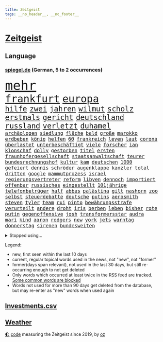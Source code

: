 ```yaml
---
title: Zeitgeist
tags: __no_header__, __no_footer__
---
```


# [Zeitgeist](https://oliz.io/zeitgeist/)

## Language

<h3><a href="https://www.spiegel.de" target="_blank">spiegel.de</a> (German, 5 to 2 occurrences)</h3>
<p style="font-family:monospace">
<span style="font-size:32pt"><a href="news_links.html#mehr" class="current">mehr</a></span>
<br>
<span style="font-size:25pt"><a href="news_links.html#frankfurt" class="current">frankfurt</a></span>
<span style="font-size:25pt"><a href="news_links.html#europa" class="current">europa</a></span>
<br>
<span style="font-size:18pt"><a href="news_links.html#hilfe" class="current">hilfe</a></span>
<span style="font-size:18pt"><a href="news_links.html#zwei" class="current">zwei</a></span>
<span style="font-size:18pt"><a href="news_links.html#jahren" class="current">jahren</a></span>
<span style="font-size:18pt"><a href="news_links.html#wilmut" class="new">wilmut</a></span>
<span style="font-size:18pt"><a href="news_links.html#scholz" class="current">scholz</a></span>
<span style="font-size:18pt"><a href="news_links.html#erstmals" class="current">erstmals</a></span>
<span style="font-size:18pt"><a href="news_links.html#gericht" class="current">gericht</a></span>
<span style="font-size:18pt"><a href="news_links.html#deutschland" class="current">deutschland</a></span>
<span style="font-size:18pt"><a href="news_links.html#russland" class="current">russland</a></span>
<span style="font-size:18pt"><a href="news_links.html#verletzt" class="current">verletzt</a></span>
<span style="font-size:18pt"><a href="news_links.html#duhamel" class="new">duhamel</a></span>
<br>
<span style="font-size:12pt"><a href="news_links.html#archäologen" class="new">archäologen</a></span>
<span style="font-size:12pt"><a href="news_links.html#siedlung" class="current">siedlung</a></span>
<span style="font-size:12pt"><a href="news_links.html#fläche" class="current">fläche</a></span>
<span style="font-size:12pt"><a href="news_links.html#bald" class="current">bald</a></span>
<span style="font-size:12pt"><a href="news_links.html#große" class="current">große</a></span>
<span style="font-size:12pt"><a href="news_links.html#marokko" class="current">marokko</a></span>
<span style="font-size:12pt"><a href="news_links.html#erdbeben" class="current">erdbeben</a></span>
<span style="font-size:12pt"><a href="news_links.html#könig" class="current">könig</a></span>
<span style="font-size:12pt"><a href="news_links.html#helfen" class="current">helfen</a></span>
<span style="font-size:12pt"><a href="news_links.html#60" class="current">60</a></span>
<span style="font-size:12pt"><a href="news_links.html#frankreich" class="current">frankreich</a></span>
<span style="font-size:12pt"><a href="news_links.html#leyen" class="current">leyen</a></span>
<span style="font-size:12pt"><a href="news_links.html#laut" class="current">laut</a></span>
<span style="font-size:12pt"><a href="news_links.html#corona" class="current">corona</a></span>
<span style="font-size:12pt"><a href="news_links.html#überlastet" class="new">überlastet</a></span>
<span style="font-size:12pt"><a href="news_links.html#unterbeschäftigt" class="new">unterbeschäftigt</a></span>
<span style="font-size:12pt"><a href="news_links.html#viele" class="current">viele</a></span>
<span style="font-size:12pt"><a href="news_links.html#forscher" class="current">forscher</a></span>
<span style="font-size:12pt"><a href="news_links.html#ian" class="current">ian</a></span>
<span style="font-size:12pt"><a href="news_links.html#klonschaf" class="new">klonschaf</a></span>
<span style="font-size:12pt"><a href="news_links.html#dolly" class="current">dolly</a></span>
<span style="font-size:12pt"><a href="news_links.html#gestorben" class="current">gestorben</a></span>
<span style="font-size:12pt"><a href="news_links.html#titel" class="current">titel</a></span>
<span style="font-size:12pt"><a href="news_links.html#ersten" class="current">ersten</a></span>
<span style="font-size:12pt"><a href="news_links.html#fraunhofergesellschaft" class="new">fraunhofergesellschaft</a></span>
<span style="font-size:12pt"><a href="news_links.html#staatsanwaltschaft" class="current">staatsanwaltschaft</a></span>
<span style="font-size:12pt"><a href="news_links.html#teurer" class="current">teurer</a></span>
<span style="font-size:12pt"><a href="news_links.html#bundesrechnungshof" class="current">bundesrechnungshof</a></span>
<span style="font-size:12pt"><a href="news_links.html#kultur" class="current">kultur</a></span>
<span style="font-size:12pt"><a href="news_links.html#kam" class="current">kam</a></span>
<span style="font-size:12pt"><a href="news_links.html#deutschen" class="current">deutschen</a></span>
<span style="font-size:12pt"><a href="news_links.html#1000" class="current">1000</a></span>
<span style="font-size:12pt"><a href="news_links.html#gefeiert" class="current">gefeiert</a></span>
<span style="font-size:12pt"><a href="news_links.html#dennis" class="current">dennis</a></span>
<span style="font-size:12pt"><a href="news_links.html#schröder" class="current">schröder</a></span>
<span style="font-size:12pt"><a href="news_links.html#augenklappe" class="new">augenklappe</a></span>
<span style="font-size:12pt"><a href="news_links.html#kanzler" class="current">kanzler</a></span>
<span style="font-size:12pt"><a href="news_links.html#total" class="current">total</a></span>
<span style="font-size:12pt"><a href="news_links.html#dritten" class="current">dritten</a></span>
<span style="font-size:12pt"><a href="news_links.html#google" class="current">google</a></span>
<span style="font-size:12pt"><a href="news_links.html#mammutprozess" class="new">mammutprozess</a></span>
<span style="font-size:12pt"><a href="news_links.html#israel" class="current">israel</a></span>
<span style="font-size:12pt"><a href="news_links.html#regierungsvertreter" class="current">regierungsvertreter</a></span>
<span style="font-size:12pt"><a href="news_links.html#reform" class="current">reform</a></span>
<span style="font-size:12pt"><a href="news_links.html#libyen" class="current">libyen</a></span>
<span style="font-size:12pt"><a href="news_links.html#dennoch" class="current">dennoch</a></span>
<span style="font-size:12pt"><a href="news_links.html#importiert" class="current">importiert</a></span>
<span style="font-size:12pt"><a href="news_links.html#offenbar" class="current">offenbar</a></span>
<span style="font-size:12pt"><a href="news_links.html#russisches" class="current">russisches</a></span>
<span style="font-size:12pt"><a href="news_links.html#eingestellt" class="current">eingestellt</a></span>
<span style="font-size:12pt"><a href="news_links.html#101jährige" class="new">101jährige</a></span>
<span style="font-size:12pt"><a href="news_links.html#telefonbetrüger" class="current">telefonbetrüger</a></span>
<span style="font-size:12pt"><a href="news_links.html#half" class="current">half</a></span>
<span style="font-size:12pt"><a href="news_links.html#abbas" class="new">abbas</a></span>
<span style="font-size:12pt"><a href="news_links.html#palästina" class="new">palästina</a></span>
<span style="font-size:12pt"><a href="news_links.html#gilt" class="current">gilt</a></span>
<span style="font-size:12pt"><a href="news_links.html#nashorn" class="new">nashorn</a></span>
<span style="font-size:12pt"><a href="news_links.html#zoo" class="current">zoo</a></span>
<span style="font-size:12pt"><a href="news_links.html#selbst" class="current">selbst</a></span>
<span style="font-size:12pt"><a href="news_links.html#steuerdebatte" class="new">steuerdebatte</a></span>
<span style="font-size:12pt"><a href="news_links.html#deutsche" class="current">deutsche</a></span>
<span style="font-size:12pt"><a href="news_links.html#putins" class="current">putins</a></span>
<span style="font-size:12pt"><a href="news_links.html#aerosmith" class="new">aerosmith</a></span>
<span style="font-size:12pt"><a href="news_links.html#steven" class="current">steven</a></span>
<span style="font-size:12pt"><a href="news_links.html#tyler" class="current">tyler</a></span>
<span style="font-size:12pt"><a href="news_links.html#team" class="current">team</a></span>
<span style="font-size:12pt"><a href="news_links.html#rui" class="new">rui</a></span>
<span style="font-size:12pt"><a href="news_links.html#pinto" class="new">pinto</a></span>
<span style="font-size:12pt"><a href="news_links.html#bewährungsstrafe" class="current">bewährungsstrafe</a></span>
<span style="font-size:12pt"><a href="news_links.html#verurteilt" class="current">verurteilt</a></span>
<span style="font-size:12pt"><a href="news_links.html#andere" class="current">andere</a></span>
<span style="font-size:12pt"><a href="news_links.html#droht" class="current">droht</a></span>
<span style="font-size:12pt"><a href="news_links.html#iris" class="current">iris</a></span>
<span style="font-size:12pt"><a href="news_links.html#berben" class="new">berben</a></span>
<span style="font-size:12pt"><a href="news_links.html#leben" class="current">leben</a></span>
<span style="font-size:12pt"><a href="news_links.html#bisher" class="current">bisher</a></span>
<span style="font-size:12pt"><a href="news_links.html#rote" class="current">rote</a></span>
<span style="font-size:12pt"><a href="news_links.html#putin" class="current">putin</a></span>
<span style="font-size:12pt"><a href="news_links.html#gegenoffensive" class="current">gegenoffensive</a></span>
<span style="font-size:12pt"><a href="news_links.html#josh" class="current">josh</a></span>
<span style="font-size:12pt"><a href="news_links.html#transformersstar" class="new">transformersstar</a></span>
<span style="font-size:12pt"><a href="news_links.html#audra" class="new">audra</a></span>
<span style="font-size:12pt"><a href="news_links.html#mari" class="new">mari</a></span>
<span style="font-size:12pt"><a href="news_links.html#kind" class="current">kind</a></span>
<span style="font-size:12pt"><a href="news_links.html#aaron" class="new">aaron</a></span>
<span style="font-size:12pt"><a href="news_links.html#rodgers" class="current">rodgers</a></span>
<span style="font-size:12pt"><a href="news_links.html#new" class="current">new</a></span>
<span style="font-size:12pt"><a href="news_links.html#york" class="current">york</a></span>
<span style="font-size:12pt"><a href="news_links.html#jets" class="current">jets</a></span>
<span style="font-size:12pt"><a href="news_links.html#warntag" class="new">warntag</a></span>
<span style="font-size:12pt"><a href="news_links.html#donnerstag" class="current">donnerstag</a></span>
<span style="font-size:12pt"><a href="news_links.html#sirenen" class="current">sirenen</a></span>
<span style="font-size:12pt"><a href="news_links.html#bundesweiten" class="current">bundesweiten</a></span>
</p>
<details>
<summary>Stopped using...</summary>
<p class="former" style="font-size:12pt">
boot(1056) gefährliche(1056) nein(1055) ronaldo(1055) wünscht(1055) aufgerufen(1053) bidens(1053) rassismus(1053) washington(1053) 44(1052) ausgesprochen(1052) befinden(1052) gefährlichen(1052) grad(1052) hacker(1052) respekt(1052) verlegt(1052) angeles(1051) beschließt(1051) ermitteln(1051) nahmen(1051) teilweise(1051) ehemaliger(1050) geschützt(1050) kauf(1050) protesten(1050) sinken(1050) weltweite(1050) 2018(1049) draußen(1049) eingebrochen(1049) finanziell(1049) gehe(1049) meghan(1049) nba(1049) razzia(1049) tesla(1049) verdächtigen(1049) übergeben(1049) 2017(1048) aufgeben(1048) büros(1048) gehören(1048) ideen(1048) übergriffe(1048) befürchten(1047) bielefeld(1047) frieden(1047) konfrontiert(1047) nigeria(1047) portugal(1047) smith(1047) 50000(1046) abstand(1046) begründung(1046) beschwerde(1046) bestimmt(1046) co₂(1046) künstler(1046) post(1046) radikal(1046) 6(1045) belarussische(1045) bewerber(1045) ehren(1045) fußballprofi(1045) gegangen(1045) herzogin(1045) schien(1045) ungewöhnlich(1045) zuversicht(1045) österreichs(1045) figur(1044) kämpfe(1044) künftigen(1044) restaurant(1044) studierende(1044) verwirrung(1044) missbrauch(1043) streichen(1043) tränen(1043) who(1043) ermittlern(1042) lastwagen(1042) lüge(1042) teilnehmen(1042) bestraft(1041) radikale(1041) tausenden(1041) 33(1040) bremer(1040) entsetzt(1040) stück(1040) torhüter(1040) trainiert(1040) zweimal(1040) finanzieren(1039) george(1039) islamischen(1039) venezuela(1039) anschließend(1038) büro(1038) franziskus(1038) indes(1038) litauen(1038) meinungsfreiheit(1038) papst(1038) alarmiert(1037) gekauft(1037) verbindet(1037) verursacht(1037) hotels(1036) milliarde(1036) ehepaar(1035) enge(1035) glücklich(1035) vorgaben(1035) überholt(1035) erfüllt(1034) wende(1034) überraschung(1033) überleben(1031) fernsehen(1030) aufhalten(1025) entspannung(1025) warm(1025) nasa(1023) konferenz(1022) unterschrieben(1020) enorme(1019) benötigen(1017) kindheit(1017) einkommen(1016) wendet(1016) gefühl(1014) thüringer(1014) beendete(1000) nächstes(1000) ungewöhnlichen(996) offener(989) aktionen(987) stopp(976) heidelberg(959) öffnet(941) karriereende(933) estland(923) belästigung(916) ausländischen(897) orte(893) athen(884) ermittlungsverfahren(878) holz(834) gestanden(828) arbeitsmarkt(819) lebensmitteln(792) belastung(788) kroatien(784) autoren(770) rechtens(767) las(762) vegas(762) bedankt(761) ausgefallen(760) wellen(752) beliebte(750) erfolgreichste(748) nicole(748) zerstörten(745) gestern(743) unterdrückung(743) musks(740) ali(735) löschen(733) realität(723) stehlen(723) mike(716) irritiert(711) verbündeten(709) minderheiten(708) fünftel(695) beeinflusst(690) gefeuert(686) erleben(685) ruhestand(684) vermitteln(683) halbes(680) stau(670) menschlichkeit(663) verbraucherpreise(659) ausgeben(652) reine(648) fußballs(641) dutzenden(638) mache(633) akw(632) kretschmann(625) zufall(625) beschossen(620) natürlich(615) möchten(609) propaganda(608) erschwert(605) gefechte(604) verpflichtung(601) menschenrechtler(599) audi(598) verkündete(597) soldat(595) bonn(587) ausgeschieden(584) desto(584) überwachung(583) spaltung(580) afrikanischen(574) lohnen(568) 2014(562) aufhören(562) verwaltung(554) schülern(552) oppositionellen(551) 40000(549) begleiten(549) samt(544) motiven(540) südamerika(538) bezahlung(533) ausstattung(532) saporischschja(526) hochschule(524) bewusst(522) begrenzt(514) cherson(514) spart(514) finanzierung(507) gewerkschaften(507) abgrund(503) ansturm(503) spannung(502) trauerfeier(498) ertrinken(491) großmutter(489) jack(489) enkel(477) unterlag(474) zentrale(474) isoliert(469) viral(467) kinderinterview(466) eingesperrt(465) dänischen(458) demonstrierende(457) kaiserslautern(455) libanon(451) kandidat(450) führungskräfte(438) geschrumpft(437) grundschule(437) missbrauchsvorwürfe(436) andrew(434) erdrutsche(434) profi(433) nahrung(430) rudert(428) zuwanderung(428) bruno(424) energieversorger(423) kostete(420) ryan(420) riesig(419) begegnen(417) zusagen(416) umkämpfte(415) 27jährige(414) fassungslos(412) landwirtschaft(408) folgten(405) major(405) frist(404) toilette(399) rishi(398) sunak(398) angespannt(396) drehten(396) innenstadt(396) neueste(396) blackout(395) heimischen(389) original(389) tim(389) aufmerksam(384) erkranken(384) regensburg(383) führten(382) tücken(382) psychischen(380) aufstand(379) auszusetzen(377) haut(377) pleiten(377) beseitigt(375) lebenslange(372) garantiert(369) amerikanischer(368) haken(366) mississippi(366) rot(365) belastungen(360) benko(351) echt(347) ersetzt(344) nutzern(338) historisches(337) sensible(337) 42jährige(336) stärkere(335) indiens(334) rose(332) kompliziert(329) abwahl(327) dokumentieren(327) fabrik(327) machtwechsel(326) 300000(324) abgelegt(323) abgeordneter(321) staatsanwalt(321) spaltet(320) ausgegeben(319) regionalbahn(319) erzielen(318) eingezogen(316) einkauf(315) prien(315) rechtfertigt(314) beobachtungen(313) carter(312) forscht(307) erben(305) tiefpunkt(305) parallel(304) höchst(302) todesstrafe(301) leidenschaft(300) begeisterte(298) luftangriffe(298) erfolgsrezept(297) erleichterung(297) psychisch(295) uskonzern(294) aufsichtsrat(293) einheimische(293) vodafone(290) weiterkommen(288) kremlgegner(287) düstere(286) sms(286) beschert(285) milliardenverlust(285) plastik(284) antibiotika(283) regenwald(283) tabu(283) geheim(282) psychologe(282) reichlich(281) unterstützern(281) 500000(279) ahnen(279) formiert(278) wahlniederlage(278) grundgesetz(277) spielraum(273) langsamer(272) serbische(271) rivalität(268) russell(268) bewerben(267) familiennewsletter(267) ließe(265) vorbereitung(264) verbannt(263) pence(262) youtuber(262) 2011(260) dfbelf(260) ungewöhnliches(260) vorsichtig(259) bewaffneten(258) ausbleibende(254) mexikanischen(254) naturschützer(253) ungewöhnlicher(252) aufgelöst(250) barrel(248) rekordhoch(248) heller(246) informieren(246) gefälschten(244) legendäre(244) beliebter(242) rammt(241) besonderer(239) community(239) umgebracht(239) krankenstand(237) reisebus(237) platzen(230) belarussischen(228) muslime(228) panzern(227) täglichen(227) ansicht(226) untersagen(225) landwirte(222) initiative(220) sorgten(219) juan(217) ocean(217) brust(215) gemessen(214) openai(214) verleumdung(214) eingegangen(213) gesichtet(213) erhalt(212) outfits(212) irischen(211) homosexueller(210) menschlichen(210) verbrennt(210) attackierte(208) autofahren(208) neunzigerjahren(208) raketenangriff(208) eskalierte(206) gelangt(206) verbindliche(206) nordamerika(204) 18jährige(203) schleswigholsteins(203) losgegangen(202) zögern(202) laufbahn(200) handwerker(199) kleinere(199) milliardensumme(198) umdenken(198) skipper(197) versteht(197) deklassiert(196) spezies(196) usbürger(195) vermeintliche(195) karin(194) 150000(193) beispiele(193) ajax(191) anstehenden(191) baltikum(191) zuckerberg(191) eon(189) dramatischer(188) hitzewelle(188) ungelöst(188) unterdrückt(188) verschwundenen(188) robertson(187) zugelegt(185) wahlsieger(184) kommentare(183) leise(183) ausflug(182) alonso(181) außergewöhnlich(181) bestritt(181) zielen(181) geschnappt(180) unterbrechung(180) bemerkenswerte(179) poker(179) taxifahrer(178) affleck(177) blasphemie(177) merklich(177) profifußballer(177) wählerinnen(177) bunker(176) feinstaub(176) spiegelrecherchen(176) weitergegeben(175) herstellen(174) schuhe(174) fakten(172) mischung(172) zwickau(172) arbeitsgericht(171) konzernen(171) samsung(171) anstatt(170) spiegelreport(170) verstand(170) geklaut(169) giftige(169) wetterphänomen(169) auszüge(168) po(168) vermutung(168) rio(166) studiert(166) beschädigte(165) regisseure(165) verstärken(165) ausprobieren(164) germany(164) influencerinnen(164) 40jähriger(163) heinz(163) gesteht(162) hündin(162) südwesten(162) beeinflussen(161) connecticut(161) dringen(161) nass(161) risse(161) bildschirm(160) geschlachtet(160) erwarteten(159) lebenslanger(159) unterzeichnet(159) josé(158) wanderer(158) schwersten(157) kippte(156) älteren(156) heizungen(155) ebrahim(154) lübeck(154) operationen(154) ostsee(154) angebracht(153) insolvent(153) schauspielers(153) scorsese(152) kampfjet(151) militanten(151) mordkommission(150) pille(150) straftat(150) wohnen(150) einflussnahme(149) qin(149) krachte(148) tarifangebot(148) fehlern(147) kindheitserinnerungen(147) kw(147) sahelzone(147) geschwächt(146) parteichefin(146) bewertungen(145) nsu(144) spezialisten(144) vision(144) bezichtigt(143) luna(143) stabilisieren(143) machtwort(141) raumschiff(140) lobte(139) 146(138) gesetzesvorhaben(137) hauptsache(137) zugezogen(137) britta(134) gewalttaten(134) luftalarm(134) stream(133) usjustizministerium(133) ag(132) fertigstellung(130) dschidda(129) artemis(128) verbringt(128) artenvielfalt(127) bar(127) usbehörden(127) gartenkolumne(126) lautet(126) mainzer(126) kosovo(125) schlechtes(125) sekbeamte(125) sprengstoff(125) gegend(123) klettern(123) regnen(123) unbegleitete(123) erneuern(122) mittelschicht(122) vertieft(122) betrugsmasche(121) honig(121) chicago(120) kleinem(120) sprengung(119) 55jährigen(118) abteilung(118) beine(118) gefürchtet(118) söldner(117) gerichtlich(116) mané(116) sadio(116) erging(115) grenzkontrollen(115) kremlkritiker(115) seniorin(115) uspräsidentschaftswahl(115) geirrt(114) tarif(114) wertvolle(114) durchlaufen(113) krefeld(113) attraktion(112) yoga(111) erbschaftsteuer(110) eskalieren(110) seltsame(109) inhaftiert(108) minutenlang(108) problematisch(108) testspiel(108) treffens(108) begleitete(107) energieagentur(107) evakuierungen(107) montevideo(107) strompreise(107) unsichtbar(107) 15jährige(106) explodiert(106) lüneburg(106) niedrigem(106) parteitag(106) wohlwollend(106) feature(105) schlägerei(105) österreichischer(105) medikamenten(104) preiskampf(103) spektakulären(103) stagniert(103) ungeklärter(102) wohnzimmer(102) drang(101) spdfraktion(101) ausreiseverbot(100) burg(100) favorisierten(100) gegnern(100) 5gausbau(99) beauftragt(99) inhaftierte(99) luca(99) schätzen(99) raisi(98) schwierigen(98) 53jährige(97) ehemals(97) glückliche(97) nachbesserungen(97) psychische(97) skandieren(97) spielplatz(97) drehbuchautoren(96) füßen(96) gelegen(96) massenschlägerei(96) kalifornischen(95) ozeane(95) aufenthalt(94) balkan(94) befeuern(94) treue(93) druckmittel(92) hunderttausenden(92) trainingsflug(92) mahnen(91) medizinisch(91) merken(91) staatengemeinschaft(91) andrés(90) eduard(90) ermöglicht(90) gazastreifen(90) musikalische(90) pranger(90) rekrutiert(90) sommerurlaub(90) tanzte(90) brachen(89) mafiosi(89) schwimmkurs(89) brannte(88) gleichgesetzt(88) trevor(88) weiterreichen(88) beteiligen(87) wahlkampfauftritt(87) bitter(86) endrunde(86) hausfrau(86) jeffrey(86) laufs(86) motor(86) putinfans(86) tritte(86) unfreiwillig(86) anhebung(85) mittels(85) rettungskräften(85) temperaturrekorde(85) achtjährige(84) amazongründer(84) dlrg(84) krebsforschung(84) motivieren(84) verbrennen(84) ansprachen(83) internetstars(83) kolumbiens(83) palma(83) postkarten(83) sand(83) schlager(83) uruguay(83) wirtschaftlich(83) globaler(82) unterliegen(82) vorgeschrieben(82) erdrutschen(81) haltbarkeit(81) sternen(81) usnationalparks(81) zahlungen(81) besseres(80) erdrutsch(80) menschengemachte(80) rodriguez(80) strafmaß(80) verweis(80) wappnet(80) amanda(79) ausschließen(79) befehlshaber(79) befunden(79) gesetzes(79) schuldspruch(79) würdigung(79) ziert(79) erkrankten(78) kauflaune(78) kinopublikum(78) legendenstatus(78) messenger(78) weltstar(78) 1973(77) aktienkurse(77) atommacht(77) cyberangriffen(77) extremismusforscher(77) geleit(77) genießt(77) lektion(77) mix(77) qualifiziert(77) regenbogenfarben(77) verhandlung(77) widerstands(77) wmmedaille(77) galactic(76) kitakind(76) konzernboss(76) stadtwerke(76) eingebaute(75) gegners(75) hagel(75) kentern(75) stiller(75) unbeteiligte(75) auffassung(74) klöster(74) ratlosigkeit(74) beobachte(73) celsius(73) fotografieren(73) seilten(73) verrückt(73) aleksandar(72) bootsunglück(72) dampf(72) dc(72) fahrscheine(72) intensive(72) kreuzung(72) mitschuld(72) reitunfall(72) vučić(72) überraschungsteam(72) fitness(71) moschee(71) aktenzeichen(70) lösbar(70) made(70) mikrochips(70) taurus(70) verschenken(70) verschießen(70) widersacher(70) xy(70) your(70) abholzung(69) formsache(69) gehweg(69) schlimme(69) vermisstem(69) wachten(69) brandursache(68) rasen(68) roadtrip(68) schlechteste(68) ungleichheit(68) überzieht(68) 35jährigen(67) dior(67) gangs(67) grande(67) kurve(67) leine(67) rockermilieu(67) schärferen(67) verfassungsschutzchef(67) wochenenden(67) 17jähriger(66) 1923(66) barbiefilms(66) beseitigen(66) topspielerinnen(66) ökologische(66) cdupolitikerin(65) comingout(65) entsorgt(65) millionenfach(65) vorbilder(65) allzeithoch(64) bundesligarückkehr(64) erzwingen(64) grundschulalter(64) gündogan(64) gündoğan(64) ilkay(64) i̇lkay(64) potenziell(64) amazonas(63) eisenbahnminister(63) fiese(63) lgbtqrechte(63) materials(63) ringt(63) schutzsuchende(63) sexismus(63) tendenzen(63) wissenschaftlerinnen(63) dnjeprufer(62) rammsteinfrontmann(62) überflutet(62) amazonasregenwald(61) amira(61) dreieinhalb(61) eschede(61) feierabend(61) kachowkadamms(61) philosoph(61) preissenkungen(61) bundestagsabgeordneten(60) damm(60) diskriminiert(60) eckernförde(60) kenterte(60) badeunfälle(59) spioniert(59) timmendorfer(59) uhrzeit(59) ultimatum(59) begehrten(58) geschäftsidee(58) lauenburg(58) schutzräume(58) sprengfallen(58) ausgedient(57) boots(57) fraktionschefin(57) grenzpolizei(57) schoigu(57) dammbruchs(56) gleichermaßen(56) montenegro(56) filmmusik(55) lud(55) norweger(55) produzierten(55) ross(55) viktoria(55) weiterarbeiten(55) ärmelkanal(55) anträge(54) klärt(54) maduro(54) mordverdachts(54) negativrekord(54) regionalen(54) sommerwetter(54) tierwohl(54) verzögern(54) fünfzigern(53) hebamme(53) linkenparteispitze(53) na(53) nebenjob(53) schwimmer(53) sensationelle(53) untergehen(53) allgäu(52) frontex(52) montreal(52) schädlich(52) schärferes(52) thriller(52) 59(51) cockpit(51) keime(51) klimaneutralität(51) neuzugang(51) prügelei(51) queeren(51) teuerungsrate(51) bdi(50) fußballstars(50) verfeindete(50) anstellung(49) baustein(49) tragische(49) anerkennung(48) antisemitismusbeauftragter(48) kachelmann(48) nmecha(48) personell(48) rundfunk(48) samsungs(48) täuscht(48) verpflichtende(48) verteuern(48) voraussichtlich(48) leipzigs(47) nationalteam(47) stürmisch(47) zwangsarbeit(47) autoherstellern(46) entlassungswelle(46) liege(46) missbrauchsverdacht(46) tausender(46) 20jährige(45) clans(45) energy(45) entgelte(45) gamesa(45) spendenaktion(45) teller(45) 36jähriger(44) hochmoderner(44) täteropferumkehr(44) verschaffen(44) wohnungsmarkt(44) bolsonaro(43) jair(43) kunstsammlung(43) umsonst(43) usexperten(43) wahlversprechen(43) anwesen(42) bösen(42) coburg(42) erzählung(42) flaute(42) glühenden(42) hitzetote(42) lottospieler(42) pflegebedürftige(42) provokationen(42) afderfolg(41) austritte(41) co₂fußabdruck(41) durchschnitt(41) energiepreisen(41) ermordet(41) längsten(41) riesengroß(41) stillstehen(41) ultra(41) friedensgipfel(40) hunter(40) negativen(40) wegbegleiter(40) beißt(39) ezb(39) sessel(39) südens(39) dokumentationen(38) erstellen(38) schwimmt(38) wetten(38) zermürbend(38) abgelaufen(37) ablenken(37) ansprache(37) bauarbeiter(37) impfstoffhersteller(37) kleinbus(37) veruntreut(37) bildschirmzeit(36) geliebt(36) keineswegs(36) lebe(36) medizincheck(36) riegel(36) solch(36) u(36) wunschspieler(36) a19(35) ablief(35) ablösefrei(35) astronom(35) aufräumen(35) kekse(35) metas(35) schwestern(35) übergeschnappt(35) ausgetauscht(34) camping(34) charmeoffensive(34) edinburgh(34) höchstes(34) kürzung(34) realistisch(34) regengüssen(34) verhängnisvollen(34) blockbuster(33) dominik(33) déjàvu(33) dörre(33) innenstädten(33) jenaer(33) porträts(33) vermieterin(33) winfried(33) designer(32) filiale(32) gewählte(32) teuerste(32) verwehren(32) oppenheimer(31) sammelten(31) siebenmal(31) abgezweigt(30) kanes(30) moderat(30) staus(30) stillen(30) drohender(29) rapmusiker(29) saubere(29) sommerinterviews(29) technoklubs(29) verdachtsfall(29) wacken(29) wmtraum(29) wunderte(29) zerstückelte(29) 94(28) blockierten(28) dienstwagen(28) idylle(28) lucky(28) sterne(28) strände(28) tiefenentspannt(28) clever(27) gesichter(27) kahlschlag(27) nachholbedarf(27) rauchs(27) sambia(27) unglücken(27) vizeeuropameisterinnen(27) wegovy(27) beck(26) demut(26) finanzexpertin(26) gastgeberinnen(26) käfig(26) unverkaufter(26) wissenschaftlichen(26) bestrafte(25) dylan(25) einsatzbereit(25) ernsthaft(25) garantien(25) ladeinfrastruktur(25) margit(25) megan(25) salz(25) steuergeld(25) beschädigen(24) extremer(24) geleistet(24) haftet(24) mattel(24) puppe(24) wout(24) albtraum(23) ehegattensplitting(23) ergebnissen(23) gemobbt(23) meinungsäußerung(23) religiöse(23) träger(23) abzuschrecken(22) demonstrativ(22) geglückt(22) highlands(22) lehrermangel(22) limjaroenrat(22) pita(22) schließe(22) ungemütlich(22) verwundbar(22) videocalls(22) überproportional(22) aussperren(21) empfindlich(21) expansion(21) filmindustrie(21) gefährliches(21) lehnte(21) liebeskummer(21) motivation(21) pinguine(21) schlussspurt(21) uspolizisten(21) verantwortungsvoll(21) ausweis(20) dahinterstecken(20) ersteigern(20) geöffnet(20) hiddensee(20) instagrampost(20) kerry(20) kollidierten(20) küsten(20) preisrückgänge(20) stefanie(20) thailändischen(20) vorreiter(20) wissenschaftliches(20) außergewöhnliches(19) belohnt(19) ilestedt(19) kertsch(19) kofferraum(19) marodem(19) neymars(19) schmale(19) stoppte(19) worldcoin(19) aufkleber(18) hawaiis(18) hitliste(18) malaysische(18) massentourismus(18) reicher(18) schrift(18) wohngebäuden(18) zerstückelt(18) atlantische(17) bojen(17) hotspur(17) peskow(17) tickende(17) zeitbombe(17) bono(16) britisches(16) hawaiianischen(16) langzeitherrscher(16) präsidentensohn(16) gekümmert(15) inspizieren(15) kraftwerk(15) stürmerin(15) anlocken(14) behinderte(14) bushido(14) gebürtige(14) geprüft(14) gottschalk(14) k2(14) korrigiert(14) liebesfilm(14) marokkos(14) caicedo(13) kollidieren(13) tagsüber(13) topteams(13) zensiert(13) zurückzahlen(13) afdparteitag(12) felicitas(12) generelles(12) hun(12) langeweile(12) militärintervention(12) nationalgarde(12) sen(12) sinéad(12) standortdaten(12) toren(12) torhüterin(12) verprügeln(12) fahrschein(11) galaxy(11) geldhäuser(11) innere(11) kathedrale(11) s9(11) spürbare(11) starkem(11) tab(11)
</p>
</details>
<p>Legend:
<ul>
<li><span class="new">new</span>, first seen within the last 10 days</li>
<li><span class="current">current</span>, regular topical words used in the news, not "new", not "former"</li>
<li><span class="former">former(days span relevant)</span>, not used in the last 30 days, but still re-occurring enough to not get deleted</li>
<li>Only words which occurred at least twice in the RSS feed are tracked. <a href="language/filters.py">Some common words are blocked</a></li>
<li>Words not used for more than 90 days get deleted from the database, but may re-enter as "new" words when used again</li>
</ul>
</p>

## [Investments](investments.html)[.csv](investments.csv)

## [Weather](weather.html)

<footer>
<a href="javascript:toggleTheme()" class="nav">🌓</a>
<a href="https://github.com/ooz/zeitgeist">code</a> measuring the Zeitgeist since 2019, by <a href="https://oliz.io">oz</a>
</footer>
